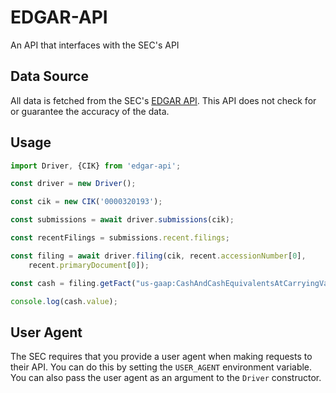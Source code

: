 # EDGAR-API
An API that interfaces with the SEC's API 

## Data Source
All data is fetched from the SEC's [EDGAR API](https://www.sec.gov/edgar/sec-api-documentation). This API does not
check for or guarantee the accuracy of the data.

## Usage

```typescript
import Driver, {CIK} from 'edgar-api';

const driver = new Driver();

const cik = new CIK('0000320193');

const submissions = await driver.submissions(cik);

const recentFilings = submissions.recent.filings;

const filing = await driver.filing(cik, recent.accessionNumber[0],
    recent.primaryDocument[0]);

const cash = filing.getFact("us-gaap:CashAndCashEquivalentsAtCarryingValue");

console.log(cash.value);
```

## User Agent
The SEC requires that you provide a user agent when making requests to their API. You can do this by setting the
`USER_AGENT` environment variable. You can also pass the user agent as an argument to the `Driver` constructor. 

## 
